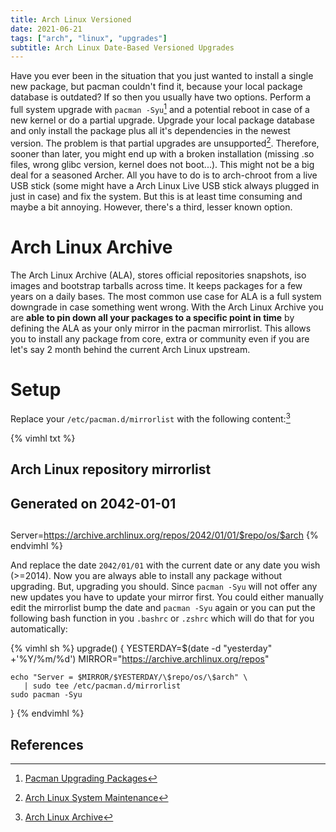 ```yaml
---
title: Arch Linux Versioned
date: 2021-06-21
tags: ["arch", "linux", "upgrades"]
subtitle: Arch Linux Date-Based Versioned Upgrades
---
```


Have you ever been in the situation that you just wanted to install a single new package, but pacman couldn't find it, because your local package database is outdated? If so then you usually have two options. Perform a full system upgrade with `pacman -Syu`[^1] and a potential reboot in case of a new kernel or do a partial upgrade. Upgrade your local package database and only install the package plus all it's dependencies in the newest version. The problem is that partial upgrades are unsupported[^2]. Therefore, sooner than later, you might end up with a broken installation (missing .so files, wrong glibc version, kernel does not boot...). This might not be a big deal for a seasoned Archer. All you have to do is to arch-chroot from a live USB stick (some might have a Arch Linux Live USB stick always plugged in just in case) and fix the system. But this is at least time consuming and maybe a bit annoying. However, there's a third, lesser known option.

# Arch Linux Archive

The Arch Linux Archive (ALA), stores official repositories snapshots, iso images and bootstrap tarballs across time. It keeps packages for a few years on a daily bases. The most common use case for ALA is a full system downgrade in case something went wrong. With the Arch Linux Archive you are **able to pin down all your packages to a specific point in time** by defining the ALA as your only mirror in the pacman mirrorlist. This allows you to install any package from core, extra or community even if you are let's say 2 month behind the current Arch Linux upstream.

# Setup

Replace your `/etc/pacman.d/mirrorlist` with the following content:[^3]



{% vimhl txt %}
##
## Arch Linux repository mirrorlist
## Generated on 2042-01-01
##
Server=https://archive.archlinux.org/repos/2042/01/01/$repo/os/$arch
{% endvimhl %}

And replace the date `2042/01/01` with the current date or any date you wish (>=2014). Now you are always able to install any package without upgrading. But, upgrading you should. Since `pacman -Syu` will not offer any new updates you have to update your mirror first. You could either manually edit the mirrorlist bump the date and `pacman -Syu` again or you can put the following bash function in you `.bashrc` or `.zshrc` which will do that for you automatically:

{% vimhl sh %}
upgrade() {
    YESTERDAY=$(date -d "yesterday" +'%Y/%m/%d')
    MIRROR="https://archive.archlinux.org/repos"

    echo "Server = $MIRROR/$YESTERDAY/\$repo/os/\$arch" \
       | sudo tee /etc/pacman.d/mirrorlist
    sudo pacman -Syu
}
{% endvimhl %}


## References
[^1]: [Pacman Upgrading Packages](https://wiki.archlinux.org/title/Pacman#Upgrading_packages)
[^2]: [Arch Linux System Maintenance](https://wiki.archlinux.org/title/System_maintenance#Upgrading_the_system)
[^3]: [Arch Linux Archive](https://wiki.archlinux.org/title/Arch_Linux_Archive#How_to_restore_all_packages_to_a_specific_date)
